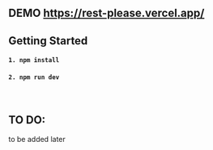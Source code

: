 ## DEMO https://rest-please.vercel.app/


## Getting Started
#### `1. npm install`
#### `2. npm run dev`

<br>

## TO DO:

to be added later 
